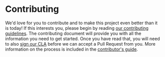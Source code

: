 # Contributing

We'd love for you to contribute and to make this project even better than it is today! If this interests you, please begin by reading [our contributing guidelines](https://github.com/DurandalProject/about/blob/master/CONTRIBUTING.md). The contributing document will provide you with all the information you need to get started. Once you have read that, you will need to also [sign our CLA](http://goo.gl/forms/dI8QDDSyKR) before we can accept a Pull Request from you. More information on the process is included in the [contributor's guide](https://github.com/DurandalProject/about/blob/master/CONTRIBUTING.md).